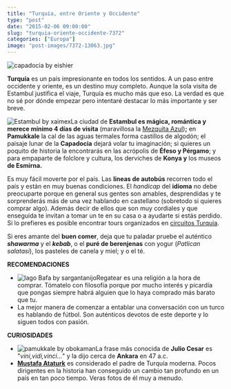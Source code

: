 ```yaml
---
title: "Turquía, entre Oriente y Occidente"
type: "post"
date: "2015-02-06 09:00:00"
slug: "turquia-oriente-occidente-7372"
categories: ["Europa"]
image: "post-images/7372-13063.jpg"
---
```


 ![capadocia by eishier](post-images/7372-13063.jpg "capadocia by eishier")

 **Turquía** es un país impresionante en todos los sentidos. A un paso entre occidente y oriente, es un destino muy completo. Aunque la sola visita de Estambul justifica el viaje, Turquía es mucho más que eso. La verdad es que no sé por dónde empezar pero intentaré destacar lo más importante y ser breve.

 ![Estambul by xaimex](post-images/7372-13067.jpg "Estambul by xaimex")La ciudad de **Estambul es mágica, romántica y merece mínimo 4 días de visita** (maravillosa la [Mezquita Azul](http://www.missviajes.com/mezquita-azul-reina-estambul-161005))**;** en **Pamukkale** la cal de las aguas termales forma castillos de algodón; el paisaje lunar de la **Capadocia** dejará volar tu imaginación; si quieres un poquito de historia la encontrarás en las acrópolis de **Éfeso y Pérgamo**; y para empaparte de folclore y cultura, los derviches de **Konya y** los museos **de Esmirna.**

 Es muy fácil moverte por el país. Las **lineas de autobús** recorren todo el país y están en muy buenas condiciones. El *handicap* del **idioma** no debe preocuparte porque en general sus gentes son amables, desprendidas y te sorprenderás más de una vez hablando en castellano (sobretodo si quieres comprar algo). Además decir de ellos que son muy cordiales y que enseguida te invitan a tomar un te en su casa o a ayudarte si estás perdido. Si lo prefieres es posible encontrar tours organizados en [circuitos Turquia](http://www.circuitosturquia.com/).

 Si eres amante del **buen comer**, deja que tu paladar pruebe el auténtico ***shawarma*** y el ***kebab***, o el **puré de berenjenas** con yogur (*Patlican salatasi*), los pasteles de canela y miel; y o el té.

 **RECOMENDACIONES**

- ![lago Bafa by sargantanijo](post-images/7372-13065.jpg "lago Bafa by sargantanijo")Regatear es una religión a la hora de comprar. Tómatelo con filosofía porque por mucho interés y picardía que pongas siempre habrá alguien que lo haya comprado más barato que tu.
- La mejor manera de comenzar a entablar una conversación con un turco es hablando de fútbol. Son auténticos devotos de este deporte y lo siguen todos con pasión.

 **CURIOSIDADES**

- ![pamukkale by obokaman](post-images/7372-13066.jpg "pamukkale by obokaman")La frase más conocida de **Julio Cesar** es "*vini,vidi,vinci...*" y la dijo cerca de **Ankara** en 47 a.c.
- **[Mustafa Ataturk](http://es.wikipedia.org/wiki/Mustafa_Kemal_Atat%C3%BCrk)** es considerado el padre de Turquía moderna. Pocos dirigentes en la historia han conseguido un cambio tan profundo en un país en tan poco tiempo. Veras fotos de él muy a menudo.